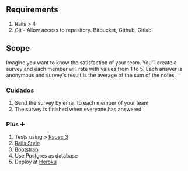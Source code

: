 ## Requirements

1. Rails > 4
2. Git - Allow access to repository. Bitbucket, Github, Gitlab.

## Scope

Imagine you want to know the satisfaction of your team. You'll create a survey and
each member will rate with values from 1 to 5. Each answer is anonymous and
survey's result is the average of the sum of the notes.

### Cuidados

1. Send the survey by email to each member of your team
2. The survey is finished when everyone has answered

### Plus :heavy_plus_sign:

1. Tests using > [Rspec 3](http://rspec.info/)
2. [Rails Style](https://github.com/bbatsov/rails-style-guide)
3. [Bootstrap](http://getbootstrap.com/)
4. Use Postgres as database
5. Deploy at [Heroku](www.heroku.com)
